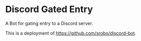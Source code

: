 # Discord Gated Entry

A Bot for gating entry to a Discord server.

This is a deployment of <https://github.com/srobo/discord-bot>.

